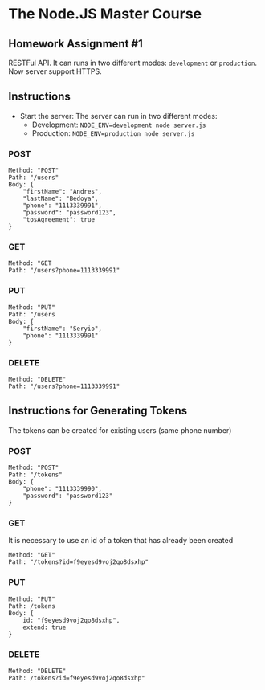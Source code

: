 # The Node.JS Master Course

## Homework Assignment #1
RESTFul API. It can runs in two different modes: `development` or `production`. Now server support HTTPS.

## Instructions
* Start the server: The server can run in two different modes:
  * Development: `NODE_ENV=development node server.js`
  * Production: `NODE_ENV=production node server.js`

### POST
```
Method: "POST"
Path: "/users"
Body: {
    "firstName": "Andres", 
    "lastName": "Bedoya", 
    "phone": "1113339991", 
    "password": "password123", 
    "tosAgreement": true
}
```

### GET
```
Method: "GET
Path: "/users?phone=1113339991"
```

### PUT
```
Method: "PUT"
Path: "/users
Body: {
    "firstName": "Seryio", 
    "phone": "1113339991"
}
```

### DELETE
```
Method: "DELETE"
Path: "/users?phone=1113339991"
```

## Instructions for Generating Tokens
The tokens can be created for existing users (same phone number)

### POST
```
Method: "POST"
Path: "/tokens"
Body: {
    "phone": "1113339990", 
    "password": "password123"
}
```

### GET
It is necessary to use an id of a token that has already been created

```
Method: "GET"
Path: "/tokens?id=f9eyesd9voj2qo8dsxhp"
```

### PUT
```
Method: "PUT"
Path: /tokens
Body: {
    id: "f9eyesd9voj2qo8dsxhp",
    extend: true
}
```

### DELETE
```
Method: "DELETE"
Path: /tokens?id=f9eyesd9voj2qo8dsxhp"
```
